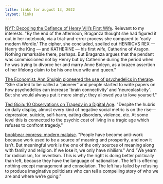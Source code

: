 ```yaml
---
title: links for august 13, 2022
layout: links
---
```


[NYT: Decoding the Defiance of Henry VIII’s First Wife](https://www.nytimes.com/2022/07/07/arts/ciphers-henry-viii-catherine.html). Relevant to my interests. "By the end of the afternoon, Braganza thought she had figured it out in her notebook, via a trial-and-error process she compared to 'early modern Wordle.' The cipher, she concluded, spelled out HENRICVS REX — Henry the King — and KATHERINE — his first wife, Catherine of Aragon. Nothing remarkable there, perhaps. But Braganza argues that the pendant was commissioned not by Henry but by Catherine during the period when he was trying to divorce her and marry Anne Boleyn, as a brazen assertion of her lifelong claim to be his one true wife and queen."

[The Economist: Ann Shulgin pioneered the use of psychedelics in therapy](https://www.economist.com/obituary/2022/08/11/ann-shulgin-pioneered-the-use-of-psychedelics-in-therapy). "She started to be called a “pioneer” and people started to write papers on how psychedelics can increase 'brain connectivity' and 'neuroplasticity'. But she would always put it more simply: they allowed you to love yourself."

[Ted Gioia: 10 Observations on Tragedy in a Digital Age](https://tedgioia.substack.com/p/10-observations-on-tragedy-in-a-digital). "Despite the hubris on daily display, almost every kind of negative social metric is on the rise—depression, suicide, self-harm, eating disorders, violence, etc. At some level this is connected to the psychic cost of living in a tragic age which refuses to confront tragedy."

[bookbear express: modern malaise](https://ava.substack.com/p/modern-malaise). "People have become anti-work because work used to be a source of meaning and prosperity, and now it isn’t. But meaningful work is the one of the only sources of meaning along with family and religion. If we lose it, we only have nihilism." And "We yearn for radicalism, for inventism. This is why the right is doing better politically than left, because they have the language of nationalism. The left is offering nothing except management and consolation. The left has failed by refusing to produce imaginative politicians who can tell a compelling story of who we are and where we’re going."